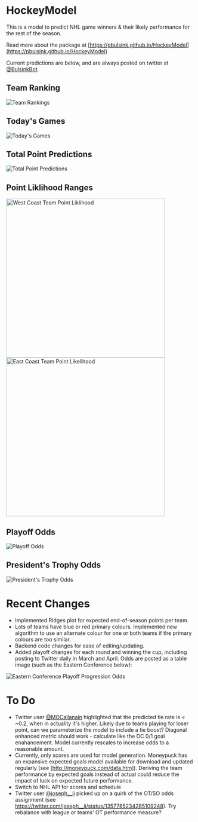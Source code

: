 # HockeyModel

This is a model to predict NHL game winners & their likely performance for the rest of the season.

Read more about the package at [https://pbulsink.github.io/HockeyModel](https://pbulsink.github.io/HockeyModel)

Current predictions are below, and are always posted on twitter at [@BulsinkBot](https://www.twitter.com/BulsinkB).

## Team Ranking
<img src="https://github.com/pbulsink/HockeyModel/raw/master/prediction_results/graphics/current_rating.png" alt="Team Rankings">

## Today's Games
<img src="https://github.com/pbulsink/HockeyModel/raw/master/prediction_results/graphics/today_odds.png" alt="Today's Games">

## Total Point Predictions
<img src="https://github.com/pbulsink/HockeyModel/raw/master/prediction_results/graphics/point_predict.png" alt="Total Point Predictions">

## Point Liklihood Ranges
<img src="https://raw.githubusercontent.com/pbulsink/HockeyModel/master/prediction_results/graphics/pace/westlikelihood.png" width="425" alt="West Coast Team Point Liklihood"/> <img src="https://raw.githubusercontent.com/pbulsink/HockeyModel/master/prediction_results/graphics/pace/eastlikelihood.png" width="425" alt="East Coast Team Point Likelihood"/>

## Playoff Odds
<img src="https://github.com/pbulsink/HockeyModel/raw/master/prediction_results/graphics/playoff_odds.png" alt="Playoff Odds">

## President's Trophy Odds
<img src="https://github.com/pbulsink/HockeyModel/raw/master/prediction_results/graphics/president_odds.png" alt="President's Trophy Odds">

# Recent Changes
- Implemented Ridges plot for expected end-of-season points per team.
- Lots of teams have blue or red primary colours. Implemented new algorithm to use an alternate colour for one or both teams if the primary colours are too similar.
- Backend code changes for ease of editing/updating.
- Added playoff changes for each round and winning the cup, including posting to Twitter daily in March and April. Odds are posted as a table image (such as the Eastern Conference below):
<img src="https://github.com/pbulsink/HockeyModel/raw/master/prediction_results/graphics/east_playoff_odds.png" alt="Eastern Conference Playoff Progression Odds">

# To Do

- Twitter user [@MOCallanain](https://www.twitter.com/MOCallanain) highlighted that the predicted tie rate is < ~0.2, when in actuality it's higher. Likely due to teams playing for loser point, can we parameterize the model to include a tie boost? Diagonal enhanced metric should work - calculate like the DC 0/1 goal enahancement. Model currently rescales to increase odds to a reasonable amount.
- Currently, only scores are used for model generation. Moneypuck has an expansive expected goals model available for download and updated regularly (see [http://moneypuck.com/data.htm]). Deriving the team performance by expected goals instead of actual could reduce the impact of luck on expected future performance.
- Switch to NHL API for scores and schedule
- Twitter user [@joseph__ii](https://www.twitter.com/joseph__ii) picked up on a quirk of the OT/SO odds assignment (see https://twitter.com/joseph__ii/status/1357785234285109248). Try rebalance with league or teams' OT performance measure?
